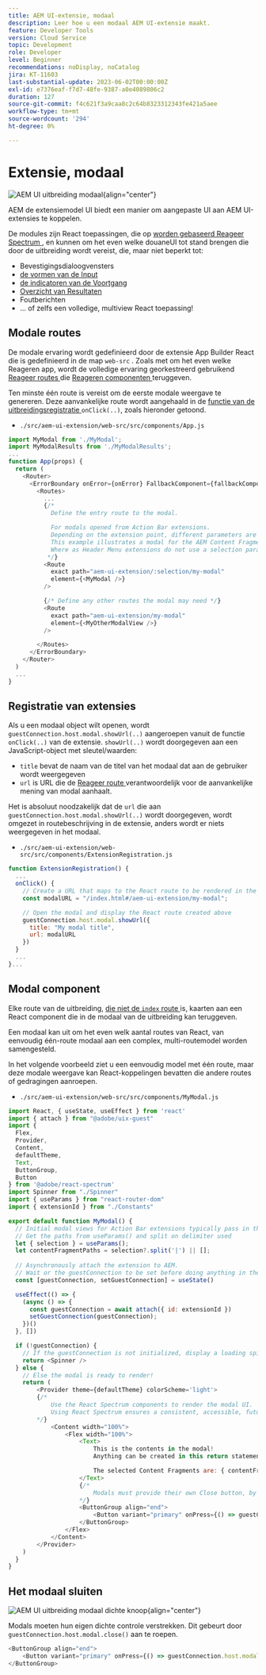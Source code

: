 ```yaml
---
title: AEM UI-extensie, modaal
description: Leer hoe u een modaal AEM UI-extensie maakt.
feature: Developer Tools
version: Cloud Service
topic: Development
role: Developer
level: Beginner
recommendations: noDisplay, noCatalog
jira: KT-11603
last-substantial-update: 2023-06-02T00:00:00Z
exl-id: e7376eaf-f7d7-48fe-9387-a0e4089806c2
duration: 127
source-git-commit: f4c621f3a9caa8c2c64b8323312343fe421a5aee
workflow-type: tm+mt
source-wordcount: '294'
ht-degree: 0%

---
```


# Extensie, modaal

![ AEM UI uitbreiding modaal ](./assets/modal/modal.png){align="center"}

AEM de extensiemodel UI biedt een manier om aangepaste UI aan AEM UI-extensies te koppelen.

De modules zijn React toepassingen, die op [ worden gebaseerd Reageer Spectrum ](https://react-spectrum.adobe.com/react-spectrum/), en kunnen om het even welke douaneUI tot stand brengen die door de uitbreiding wordt vereist, die, maar niet beperkt tot:

+ Bevestigingsdialoogvensters
+ [ de vormen van de Input ](https://react-spectrum.adobe.com/react-spectrum/#forms)
+ [ de indicatoren van de Voortgang ](https://react-spectrum.adobe.com/react-spectrum/#status)
+ [ Overzicht van Resultaten ](https://react-spectrum.adobe.com/react-spectrum/#collections)
+ Foutberichten
+ ... of zelfs een volledige, multiview React toepassing!

## Modale routes

De modale ervaring wordt gedefinieerd door de extensie App Builder React die is gedefinieerd in de map `web-src` . Zoals met om het even welke Reageren app, wordt de volledige ervaring georkestreerd gebruikend [ Reageer routes ](https://reactrouter.com/en/main/components/routes) die [ Reageren componenten ](https://reactjs.org/docs/components-and-props.html) teruggeven.

Ten minste één route is vereist om de eerste modale weergave te genereren. Deze aanvankelijke route wordt aangehaald in de [ functie van de uitbreidingsregistratie ](#extension-registration) `onClick(..)`, zoals hieronder getoond.


+ `./src/aem-ui-extension/web-src/src/components/App.js`

```javascript
import MyModal from './MyModal';
import MyModalResults from './MyModalResults';
...
function App(props) {
  return (
    <Router>
      <ErrorBoundary onError={onError} FallbackComponent={fallbackComponent}>
        <Routes>
          ...         
          {/* 
            Define the entry route to the modal.

            For modals opened from Action Bar extensions.
            Depending on the extension point, different parameters are passed to the modal.
            This example illustrates a modal for the AEM Content Fragment Console (list view), where typically a :selection parameter is used to pass in the list of selected Content Fragments.
            Where as Header Menu extensions do not use a selection parameter.
           */}
          <Route
            exact path="aem-ui-extension/:selection/my-modal"
            element={<MyModal />}
          />                    

          {/* Define any other routes the modal may need */}
          <Route
            exact path="aem-ui-extension/my-modal"
            element={<MyOtherModalView />}
          />                    

        </Routes>
      </ErrorBoundary>
    </Router>
  )
  ...
}
```

## Registratie van extensies

Als u een modaal object wilt openen, wordt `guestConnection.host.modal.showUrl(..)` aangeroepen vanuit de functie `onClick(..)` van de extensie. `showUrl(..)` wordt doorgegeven aan een JavaScript-object met sleutel/waarden:

+ `title` bevat de naam van de titel van het modaal dat aan de gebruiker wordt weergegeven
+ `url` is URL die de [ Reageer route ](#modal-routes) verantwoordelijk voor de aanvankelijke mening van modal aanhaalt.

Het is absoluut noodzakelijk dat de `url` die aan `guestConnection.host.modal.showUrl(..)` wordt doorgegeven, wordt omgezet in routebeschrijving in de extensie, anders wordt er niets weergegeven in het modaal.

+ `./src/aem-ui-extension/web-src/src/components/ExtensionRegistration.js`

```javascript
function ExtensionRegistration() {
  ...
  onClick() {
    // Create a URL that maps to the React route to be rendered in the modal
    const modalURL = "/index.html#/aem-ui-extension/my-modal";

    // Open the modal and display the React route created above
    guestConnection.host.modal.showUrl({
      title: "My modal title",
      url: modalURL
    })     
  }
  ...     
}...
```

## Modal component

Elke route van de uitbreiding, [ die niet de `index` route ](./extension-registration.md#app-routes) is, kaarten aan een React component die in de modaal van de uitbreiding kan teruggeven.

Een modaal kan uit om het even welk aantal routes van React, van eenvoudig één-route modaal aan een complex, multi-routemodel worden samengesteld.

In het volgende voorbeeld ziet u een eenvoudig model met één route, maar deze modale weergave kan React-koppelingen bevatten die andere routes of gedragingen aanroepen.

+ `./src/aem-ui-extension/web-src/src/components/MyModal.js`

```javascript
import React, { useState, useEffect } from 'react'
import { attach } from "@adobe/uix-guest"
import {
  Flex,
  Provider,
  Content,
  defaultTheme,
  Text,
  ButtonGroup,
  Button
} from '@adobe/react-spectrum'
import Spinner from "./Spinner"
import { useParams } from "react-router-dom"
import { extensionId } from "./Constants"

export default function MyModal() {
  // Initial modal views for Action Bar extensions typically pass in the list of selected Content Fragment Paths from ExtensionRegistration.js
  // Get the paths from useParams() and split on delimiter used
  let { selection } = useParams();
  let contentFragmentPaths = selection?.split('|') || [];
  
  // Asynchronously attach the extension to AEM. 
  // Wait or the guestConnection to be set before doing anything in the modal.
  const [guestConnection, setGuestConnection] = useState()

  useEffect(() => {
    (async () => {
      const guestConnection = await attach({ id: extensionId })
      setGuestConnection(guestConnection);
    })()
  }, [])

  if (!guestConnection) {
    // If the guestConnection is not initialized, display a loading spinner
    return <Spinner />
  } else {
    // Else the modal is ready to render!
    return (
        <Provider theme={defaultTheme} colorScheme='light'>
        {/* 
            Use the React Spectrum components to render the modal UI.
            Using React Spectrum ensures a consistent, accessible, future-proof look-and-feel and speeds up development.
        */}
            <Content width="100%">
                <Flex width="100%">
                    <Text>
                        This is the contents in the modal! 
                        Anything can be created in this return statement!

                        The selected Content Fragments are: { contentFragmentPaths.join(', ') }
                    </Text>                    
                    {/*
                        Modals must provide their own Close button, by calling: guestConnection.host.modal.close()
                    */}
                    <ButtonGroup align="end">
                        <Button variant="primary" onPress={() => guestConnection.host.modal.close()}>Close</Button>
                    </ButtonGroup>
                </Flex>
            </Content>
        </Provider>
    )
  }
}
```

## Het modaal sluiten

![ AEM UI uitbreiding modaal dichte knoop ](./assets/modal/close.png){align="center"}

Modals moeten hun eigen dichte controle verstrekken. Dit gebeurt door `guestConnection.host.modal.close()` aan te roepen.

```javascript
<ButtonGroup align="end">
    <Button variant="primary" onPress={() => guestConnection.host.modal.close()}>Close</Button>
</ButtonGroup>
```
